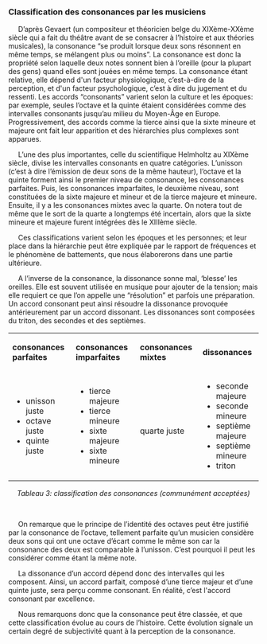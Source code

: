 ### Classification des consonances par les musiciens

<p>&nbsp;&nbsp;&nbsp;&nbsp;
D’après Gevaert (un compositeur et théoricien belge du XIXème-XXème siècle qui a fait du théâtre avant de se consacrer à l’histoire et aux théories musicales), la consonance “se produit lorsque deux sons résonnent en même temps, se mélangent plus ou moins”. La consonance est donc la propriété selon laquelle deux notes sonnent bien à l’oreille (pour la plupart des gens) quand elles sont jouées en même temps. La consonance étant relative, elle dépend d'un facteur physiologique, c’est-à-dire de la perception, et d'un facteur psychologique, c’est à dire du jugement et du ressenti. Les accords “consonants” varient selon la culture et les époques: par exemple, seules l’octave et la quinte étaient considérées comme des intervalles consonants jusqu’au milieu du Moyen-Âge en Europe. Progressivement, des accords comme la tierce ainsi que la sixte mineure et majeure ont fait leur apparition et des hiérarchies plus complexes sont apparues.
</p>
<p>&nbsp;&nbsp;&nbsp;&nbsp;
L’une des plus importantes, celle du scientifique Helmholtz au XIXème siècle, divise les intervalles consonants en quatre catégories. L’unisson (c’est à dire l’émission de deux sons de la même hauteur), l’octave et la quinte forment ainsi le premier niveau de consonance, les consonances parfaites. Puis, les consonances imparfaites, le deuxième niveau, sont constituées de la sixte majeure et mineur et de la tierce majeure et mineure. Ensuite, il y a les consonances mixtes avec la quarte. On notera tout de même que le sort de la quarte a longtemps été incertain, alors que la sixte mineure et majeure furent intégrées dès le XIIIème siècle.
</p>
<p>&nbsp;&nbsp;&nbsp;&nbsp;
Ces classifications varient selon les époques et les personnes; et leur place dans la hiérarchie peut être expliquée par le rapport de fréquences et le phénomène de battements, que nous élaborerons dans une partie ultérieure.
</p>
<p>&nbsp;&nbsp;&nbsp;&nbsp;
 A l’inverse de la consonance, la dissonance sonne mal, ‘blesse’ les oreilles. Elle est souvent utilisée en musique pour ajouter de la tension; mais elle requiert ce que l’on appelle une “résolution” et parfois une préparation. Un accord consonant peut ainsi résoudre la dissonance provoquée antérieurement par un accord dissonant. Les dissonances sont composées du triton, des secondes et des septièmes.
</p>
<table>
	<tbody>
		<tr>
			<td>
				<p>
					<strong>
						 consonances parfaites
					</strong>
				</p>
			</td>
			<td>
				<p>
					<strong>
						 consonances imparfaites
					</strong>
				</p>
			</td>
			<td>
				<p>
					<strong>
						 consonances mixtes
					</strong>
				</p>
			</td>
			<td>
				<p>
					<strong>
						 dissonances
					</strong>
				</p>
			</td>
		</tr>
		<tr>
			<td>
				<ul>
					<li >
						unisson juste
					</li>
					<li >
						octave juste
					</li>
					<li >
						quinte juste
					</li>
				</ul>
			</td>
			<td>
				<ul>
					<li >
						tierce majeure
					</li>
					<li >
						tierce mineure
					</li>
					<li >
						sixte majeure
					</li>
					<li >
						sixte mineure
					</li>
				</ul>
			</td>
			<td>
				<br />
				<p>
					quarte juste
				</p>
			</td>
			<td>
				<ul>
					<li >
						seconde majeure
					</li>
					<li >
						seconde mineure
					</li>
					<li >
						septième majeure
					</li>
					<li >
						septième mineure
					</li>
					<li >
						triton
					</li>
				</ul>
			</td>
		</tr>
	</tbody>
</table>

<center>
<p><em> Tableau 3: classification des consonances (communément acceptées) </em></p>
</center>
<p>
&nbsp;
</p>
<p>&nbsp;&nbsp;&nbsp;&nbsp;
    On remarque que le principe de l’identité des octaves peut être justifié par la consonance de l’octave, tellement parfaite qu’un musicien considère deux sons qui ont une octave d’écart comme le même son car la consonance des deux est comparable à l’unisson. C’est pourquoi il peut les considérer comme étant la même note.
</p>
<p>&nbsp;&nbsp;&nbsp;&nbsp;
    La dissonance d’un accord dépend donc des intervalles qui les composent. Ainsi, un accord parfait, composé d’une tierce majeur et d’une quinte juste, sera perçu comme consonant. En réalité, c’est l'accord consonant par excellence.
</p>
<p>&nbsp;&nbsp;&nbsp;&nbsp;
    Nous remarquons donc que la consonance peut être classée, et que cette classification évolue au cours de l’histoire. Cette évolution signale un certain degré de subjectivité quant à la perception de la consonance.
</p>